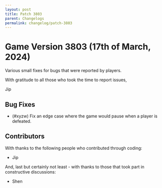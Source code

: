 ```yaml
---
layout: post
title: Patch 3803
parent: Changelogs
permalink: changelog/patch-3803
---
```


# Game Version 3803 (17th of March, 2024)

Various small fixes for bugs that were reported by players.

With gratitude to all those who took the time to report issues,

Jip

## Bug Fixes

- (#xyzw) Fix an edge case where the game would pause when a player is defeated.

## Contributors

With thanks to the following people who contributed through coding:

- Jip

And, last but certainly not least - with thanks to those that took part in constructive discussions:

- Shen
